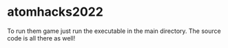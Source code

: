 # atomhacks2022

To run them game just run the executable in the main directory.
The source code is all there as well!
